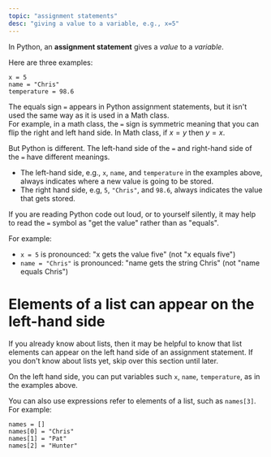 ```yaml
---
topic: "assignment statements"
desc: "giving a value to a variable, e.g., x=5"
---
```


In Python, an **assignment statement** gives a _value_ to a _variable_.

Here are three examples:

```
x = 5
name = "Chris"
temperature = 98.6
```

The equals sign `=` appears in Python assignment statements, but it isn't used the same way as it is used in a Math class.  
For example, in a math class, the `=` sign is symmetric meaning that you can flip the right and left hand side.  In Math class, if $x=y$ then $y=x$.

But Python is different.  The left-hand side of the `=` and right-hand side of the `=` have different meanings.

* The left-hand side, e.g., `x`, `name`, and `temperature` in the examples above, always indicates where a new value is going to be stored.
* The right hand side, e.g, `5`, `"Chris"`, and `98.6`, always indicates the value that gets stored.

If you are reading Python code out loud, or to yourself silently, it may help to read the `=` symbol as "get the value" rather than as "equals".

For example:

* `x = 5` is pronounced: "x gets the value five" (not "x equals five")
* `name = "Chris"` is pronounced: "name gets the string Chris" (not "name equals Chris")

# Elements of a list can appear on the left-hand side

If you already know about lists, then it may be helpful to know that list elements can appear on the left hand side of an assignment statement.  If you don't know about lists yet, skip over this section until later.

On the left hand side, you can put variables such `x`, `name`, `temperature`, as in the examples above.

You can also use expressions refer to elements of a list, such as `names[3]`.  For example:

```
names = [] 
names[0] = "Chris"    
names[1] = "Pat"
names[2] = "Hunter"
```
